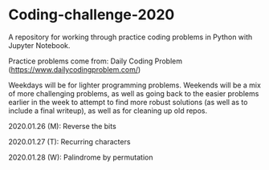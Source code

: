 # Coding-challenge-2020
A repository for working through practice coding problems in Python with Jupyter Notebook. 

Practice problems come from: Daily Coding Problem (https://www.dailycodingproblem.com/)  

Weekdays will be for lighter programming problems. Weekends will be a mix of more challenging problems, as well as going back to the easier problems earlier in the week to attempt to find more robust solutions (as well as to include a final writeup), as well as for cleaning up old repos. 

2020.01.26 (M): Reverse the bits 

2020.01.27 (T): Recurring characters

2020.01.28 (W): Palindrome by permutation
